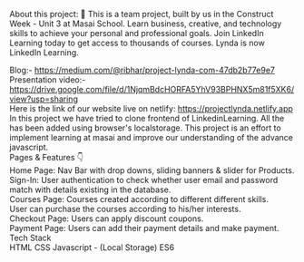 About this project: 🙌
This is a team project, built by us in the Construct Week - Unit 3 at Masai School.
Learn business, creative, and technology skills to achieve your personal and professional goals. Join LinkedIn Learning today to get access to thousands of courses. Lynda is now LinkedIn Learning.

Blog:- https://medium.com/@ribhar/project-lynda-com-47db2b77e9e7
<br>
Presentation video:- https://drive.google.com/file/d/1NjqmBdcHORFA5YhV93BPHNX5m81f5XK6/view?usp=sharing
<br>
Here is the link of our website live on netlify: https://projectlynda.netlify.app
<br>
In this project we have tried to clone frontend of LinkedinLearning. All the has been added using browser's localstorage.  This project is an effort to implement learning at masai and improve our understanding of the advance javascript.
<br>
Pages & Features 👇
<br>
Home Page: Nav Bar with drop downs, sliding banners & slider for Products.
<br>
Sign-In: User authentication to check whether user email and password match with details existing in the database.
<br>
Courses  Page: Courses created according to  different different skills.
<br>
User can purchase the courses according to his/her interests.
<br>
Checkout Page: Users can  apply discount coupons.
<br>
Payment Page: Users can add their payment details and make payment.
<br>
Tech Stack
<br>
HTML
CSS
Javascript - (Local Storage)
ES6
